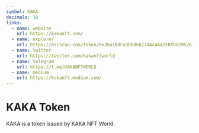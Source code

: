 ```yaml
---
symbol: KAKA
decimals: 18
links:
  - name: website
    url: https://kakanft.com/
  - name: explorer
    url: https://bscscan.com/token/0x26a1BdFa3bb86b2744c4A42EBfDd205761d13a8a
  - name: twitter
    url: https://twitter.com/kakanftworld
  - name: telegram
    url: https://t.me/KAKANFTWORLD
  - name: medium
    url: https://kakanft.medium.com/
---
```


# KAKA Token

KAKA is a token issued by KAKA NFT World.
